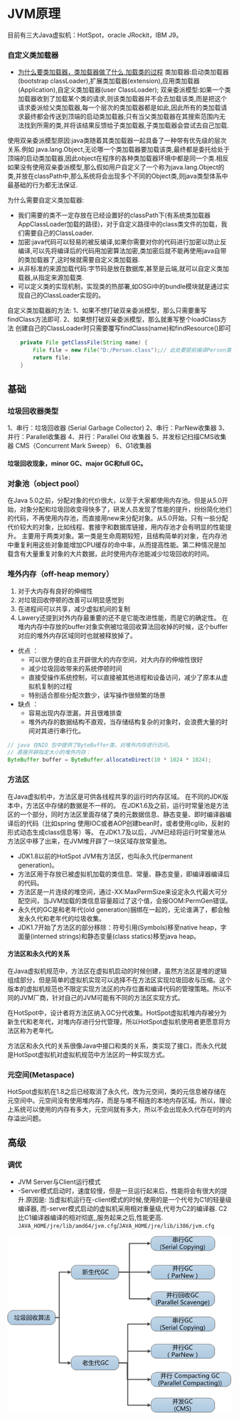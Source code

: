 # JVM原理
<!-- @autho DHJT 2019-02-14 -->
目前有三大Java虚拟机：HotSpot，oracle JRockit，IBM J9。

### 自定义类加载器
- [为什么要类加载器，类加载器做了什么,加载类的过程][1]
类加载器:启动类加载器(bootstrap classLoader),扩展类加载器(extension),应用类加载器(Application),自定义类加载器(user ClassLoader);
双亲委派模型:如果一个类加载器收到了加载某个类的请求,则该类加载器并不会去加载该类,而是把这个请求委派给父类加载器,每一个层次的类加载器都是如此,因此所有的类加载请求最终都会传送到顶端的启动类加载器;只有当父类加载器在其搜索范围内无法找到所需的类,并将该结果反馈给子类加载器,子类加载器会尝试去自己加载.

使用双亲委派模型原因:java类随着其类加载器一起具备了一种带有优先级的层次关系.例如 java.lang.Object,无论哪一个类加载器要加载该类,最终都是委托给处于顶端的启动类加载器,因此object在程序的各种类加载器环境中都是同一个类.相反如果没有使用双亲委派模型,那么假如用户自定义了一个称为java.lang.Object的类,并放在classPath中,那么系统将会出现多个不同的Object类,则java类型体系中最基础的行为都无法保证.

为什么需要自定义类加载器:
- 我们需要的类不一定存放在已经设置好的classPath下(有系统类加载器AppClassLoader加载的路径)，对于自定义路径中的class类文件的加载，我们需要自己的ClassLoader.
- 加密:java代码可以轻易的被反编译,如果你需要对你的代码进行加密以防止反编译,可以先将编译后的代码用加密算法加密,类加密后就不能再使用java自带的类加载器了,这时候就需要自定义类加载器.
- 从非标准的来源加载代码:字节码是放在数据库,甚至是云端,就可以自定义类加载器,从指定来源加载类.
- 可以定义类的实现机制，实现类的热部署,如OSGi中的bundle模块就是通过实现自己的ClassLoader实现的。

自定义类加载器的方法:
1、如果不想打破双亲委派模型，那么只需要重写findClass方法即可.
2、如果想打破双亲委派模型，那么就重写整个loadClass方法
创建自己的ClassLoader时只需要覆写findClass(name)和findResource()即可
```java
    private File getClassFile(String name) {
        File file = new File("D:/Person.class");// 此处要提前编译Person类,并把class文件放到d盘下.
        return file;
    }
```

## 基础

### 垃圾回收器类型
1、串行：垃圾回收器 (Serial Garbage Collector)
2、串行：ParNew收集器
3、并行：Parallel收集器
4、并行：Parallel Old 收集器
5、并发标记扫描CMS收集器
CMS（Concurrent Mark Sweep）
6、G1收集器

#### 垃圾回收现象，minor GC、major GC和full GC。

### 对象池（object pool）
在Java 5.0之前，分配对象的代价很大，以至于大家都使用内存池。但是从5.0开始，对象分配和垃圾回收变得快多了，研发人员发现了性能的提升，纷纷简化他们的代码，不再使用内存池，而直接用new来分配对象。从5.0开始，只有一些分配代价较大的对象，比如线程、套接字和数据库链接，用内存池才会有明显的性能提升。
主要用于两类对象。第一类是生命周期较短，且结构简单的对象，在内存池中重复利用这些对象能增加CPU缓存的命中率，从而提高性能。第二种情况是加载含有大量重复对象的大片数据，此时使用内存池能减少垃圾回收的时间。

### 堆外内存（off-heap memory）
1. 对于大内存有良好的伸缩性
2. 对垃圾回收停顿的改善可以明显感觉到
3. 在进程间可以共享，减少虚拟机间的复制
4. Lawery还提到对外内存最重要的还不是它能改进性能，而是它的确定性。
在堆内内存中存放的buffer对象实例被垃圾回收算法回收掉的时候，这个buffer对应的堆外内存区域同时也就被释放掉了。
- 优点 ：
    + 可以很方便的自主开辟很大的内存空间，对大内存的伸缩性很好
    + 减少垃圾回收带来的系统停顿时间
    + 直接受操作系统控制，可以直接被其他进程和设备访问，减少了原本从虚拟机复制的过程
    + 特别适合那些分配次数少，读写操作很频繁的场景
- 缺点 ：
    + 容易出现内存泄漏，并且很难排查
    + 堆外内存的数据结构不直观，当存储结构复杂的对象时，会浪费大量的时间对其进行串行化。
```java
// java 在NIO 包中提供了ByteBuffer类，对堆外内存进行访问。
// 直接开辟指定大小的堆外内存：
ByteBuffer buffer = ByteBuffer.allocateDirect(10 * 1024 * 1024);
```


### 方法区
在Java虚拟机中，方法区是可供各线程共享的运行时内存区域。
在不同的JDK版本中，方法区中存储的数据是不一样的。
在JDK1.6及之前，运行时常量池是方法区的一个部分，同时方法区里面存储了类的元数据信息、静态变量、即时编译器编译后的代码（比如spring 使用IOC或者AOP创建bean时，或者使用cglib，反射的形式动态生成class信息等）等。
在JDK1.7及以后，JVM已经将运行时常量池从方法区中移了出来，在JVM堆开辟了一块区域存放常量池。

- JDK1.8以前的HotSpot JVM有方法区，也叫永久代(permanent generation)。
- 方法区用于存放已被虚拟机加载的类信息、常量、静态变量，即编译器编译后的代码。
- 方法区是一片连续的堆空间，通过-XX:MaxPermSize来设定永久代最大可分配空间，当JVM加载的类信息容量超过了这个值，会报OOM:PermGen错误。
- 永久代的GC是和老年代(old generation)捆绑在一起的，无论谁满了，都会触发永久代和老年代的垃圾收集。
- JDK1.7开始了方法区的部分移除：符号引用(Symbols)移至native heap，字面量(interned strings)和静态变量(class statics)移至java heap。


#### 方法区和永久代的关系
在Java虚拟机规范中，方法区在虚拟机启动的时候创建，虽然方法区是堆的逻辑组成部分，但是简单的虚拟机实现可以选择不在方法区实现垃圾回收与压缩。这个版本的虚拟机规范也不限定实现方法区的内存位置和编译代码的管理策略。所以不同的JVM厂商，针对自己的JVM可能有不同的方法区实现方式。

在HotSpot中，设计者将方法区纳入GC分代收集。HotSpot虚拟机堆内存被分为新生代和老年代，对堆内存进行分代管理，所以HotSpot虚拟机使用者更愿意将方法区称为老年代。

方法区和永久代的关系很像Java中接口和类的关系，类实现了接口，而永久代就是HotSpot虚拟机对虚拟机规范中方法区的一种实现方式。

### 元空间(Metaspace)
HotSpot虚拟机在1.8之后已经取消了永久代，改为元空间，类的元信息被存储在元空间中。元空间没有使用堆内存，而是与堆不相连的本地内存区域。所以，理论上系统可以使用的内存有多大，元空间就有多大，所以不会出现永久代存在时的内存溢出问题。


## 高级

### 调优
- JVM Server与Client运行模式
- -Server模式启动时，速度较慢，但是一旦运行起来后，性能将会有很大的提升.原因是:
当虚拟机运行在-client模式的时候,使用的是一个代号为C1的轻量级编译器, 而-server模式启动的虚拟机采用相对重量级,代号为C2的编译器. C2比C1编译器编译的相对彻底,,服务起来之后,性能更高.
`JAVA_HOME/jre/lib/amd64/jvm.cfg`/`JAVA_HOME/jre/lib/i386/jvm.cfg`

![gc回收算法](./link-img/gc.png)


[1]: https://blog.csdn.net/xiaoliuliu2050/article/details/53023734 '为什么要类加载器，类加载器做了什么,加载类的过程'
[2]: https://mp.weixin.qq.com/s/3_DEPdZTnGmdGBd5iTrVjQ 'JVM核心知识体系'
[3]: https://blog.csdn.net/coderlius/article/details/79272773 '详解 JVM Garbage First(G1) 垃圾收集器'
[4]: https://blog.csdn.net/high2011/article/details/80177473 '[Java基础]-- Java GC 垃圾回收器的分类和优缺点'